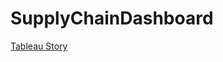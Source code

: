 # SupplyChainDashboard


















[Tableau Story]([url](https://public.tableau.com/app/profile/navneet.chauhan2330/viz/SupplyChainManagementDashboard_17285833259470/SupplyChainManagementStoryline?publish=yes))
